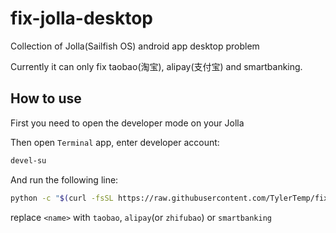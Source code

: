 # fix-jolla-desktop

Collection of Jolla(Sailfish OS) android app desktop problem

Currently it can only fix taobao(淘宝), alipay(支付宝) and smartbanking.

## How to use

First you need to open the developer mode on your Jolla

Then open `Terminal` app, enter developer account:

```bash
devel-su
```

And run the following line:

```bash
python -c "$(curl -fsSL https://raw.githubusercontent.com/TylerTemp/fix-jolla-desktop/master/fix.py)" <name>
```

replace `<name>` with `taobao`, `alipay`(or `zhifubao`) or `smartbanking`
